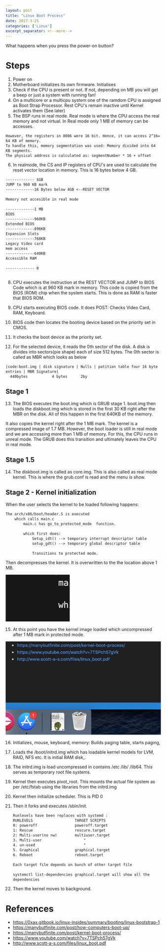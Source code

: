 ```yaml
---
layout: post
title: "Linux Boot Process"
date: 2017-3-25
categories: ['Linux']
excerpt_separator: <!--more-->
---
```



What happens when you press the power-on button?


# Steps

1. Power on
2. Motherboard initializes its own firmware. Initialises
3. Check if the CPU is present or not. If not, depending on MB you will get a beep or just a system with running fan!
4. On a multicore or a multicpu system one of the ramdom CPU is assigned as Boot Strap Processor. Rest CPU's remain inactive until Kernel activates them (See later)
5. The BSP runs in real mode. Real mode is where the CPU access the real memory and not virtual. In Real mode only 1 MB of memory can be accesses. 

``` Why?: 8086 had 20 PIN's hence it can address 2^20=1048576 = 1048575 locations or bit = 1 MB. 
However, the registers in 8086 were 16 bit. Hence, it can access 2^16= 64 KB of memory.
To handle this, memory segmentation was used: Memory divided into 64 KB segments. 
The physical address is calculated as: segmentNumber * 16 + offset

```
6. In realmode, the CS and IP registers of CPU's are used to calculate the reset vector location in memory. This is 16 bytes below 4 GB.



```
------------- $GB
JUMP to 960 KB mark
-------------16 Bytes below 4GB <--RESET VECTOR

Memory not accesible in real mode

-------------1 MB
BIOS
-------------960KB
Extended BIOS
-------------896KB
Expansion Slots
-------------768KB
Legacy Video card
mem access
-------------640KB
Accessible RAM

------------- 0


```

8. CPU executes the instruction at the REST VECTOR and JUMP to BIOS Code which is at 960 KB mark in memory. This code is copied from the BIOS (ROM) chip when the system starts. This is done as RAM is faster that BIOS ROM.

9. CPU starts executing BIOS code. It does POST: Checks Video Card, RAM, Keyboard.

10. BIOS code then locates the booting device based on the priority set in CMOS.

11. It checks the boot device as the priority set.

12. For the selected device, it reads the 0th sector of the disk. A disk is divides into sectors(pie shape) each of size 512 bytes. The 0th sector is called as MBR which looks as below

```
|code:boot.img | disk signature | Nulls | patition table four 16 byte entries | MBR Signature|
  440bytes           4 bytes      2by
```

## Stage 1
13. The BIOS executes the boot.img which is GRUB stage 1. boot.img then loads the diskboot.img which is stored in the first 30 KB right after the MBR on the disk. All of this happen in the first 640KB of the memory.

 It also copies the kernel right after the 1 MB mark. The kernel is a compressed image of 1.7 MB. However, the boot loader is still in real mode and we are accessing more than 1 MB of memory. For this, the CPU runs in unreal mode. The GRUB does this transition and ultimately leaves the CPU in real mode.

## Stage  1.5

14. The diskboot.img is called as core.img. This is also called as real mode kernel. This is where the grub.conf is read and the menu is show.

## Stage 2 - Kernel initialization
When the user selects the kernel to be loaded following happens:

```
The arch/x86/boot/header.S is executed 
    which calls main.c
        main.c has go_to_protected_mode  function.

        which first does:
            Setup_idt() --> temporary interrupt descriptor table
            setup_gdt() --> temporary global descriptor table

            Transitions to protected mode.
```
Then decompresses the kernel. It is overwritten to the the location above 1 MB.

![](2021-10-14-17-32-36.png)


15. At this point you have the kernel image loaded which uncompressed after 1 MB mark in protected mode.

![](2021-10-14-17-59-03.png)

16. Initializes, mouse, keyboard, memory: Builds paging table, starts paging, 

17. Loads the /boot/initrd.img which has loadable kernel models for LVM, RAID, NFS etc. It is initial RAM disk,.

18. The initrd.img is load uncompressed in contains /etc /lib/ /lib64. This serves as temporary root file systems.

19. Kernel then executes pivot_root. This mounts the actual file system as per /etc/fstab using the libraries from the initrd.img

20. Kernel then initialize scheduler. This is PID 0


21. Then it forks and executes /sbin/init. 
    ```
    Runlevels have been replaces with systemd :
    RUNLEVELS                   TARGET SCRIPTS
    0: poweroff                 poweroff.target
    1: Rescue                   rescure.target
    2: Multi-user(no nw)        multiuser.target
    3. Multi-user                   "
    4. un-used                      "
    5. Graphical                graphical.target
    6. Reboot                   reboot.target

    Each target file depends on bunch of other target file

    systemctl list-dependencies graphical.target will show all the dependencies

    ```
22. Then the kernel moves to background.




# References

- https://0xax.gitbook.io/linux-insides/summary/booting/linux-bootstrap-1
- https://manybutfinite.com/post/how-computers-boot-up/
- https://manybutfinite.com/post/kernel-boot-process/
- https://www.youtube.com/watch?v=7TSPch57gVk
- http://www.scott-a-s.com/files/linux_boot.pdf